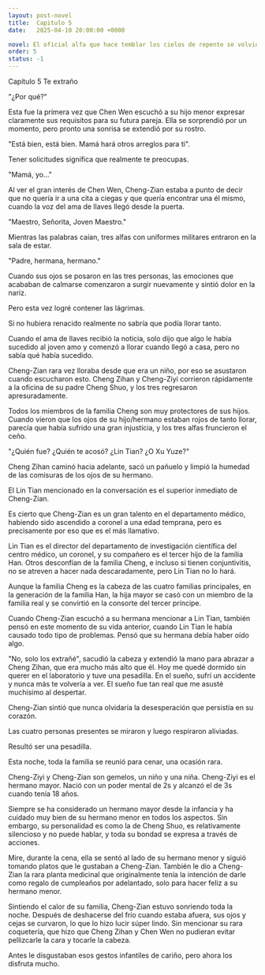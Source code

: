 ```yaml
---
layout: post-novel
title:  Capitulo 5
date:   2025-04-10 20:00:00 +0000

novel: El oficial alfa que hace temblar los cielos de repente se volvió dulce
order: 5
status: -1
---
```


Capítulo 5 Te extraño

"¿Por qué?"

Esta fue la primera vez que Chen Wen escuchó a su hijo menor expresar claramente sus requisitos para su futura pareja. Ella se sorprendió por un momento, pero pronto una sonrisa se extendió por su rostro.

"Está bien, está bien. Mamá hará otros arreglos para ti".

Tener solicitudes significa que realmente te preocupas.

"Mamá, yo..."

Al ver el gran interés de Chen Wen, Cheng-Zian estaba a punto de decir que no quería ir a una cita a ciegas y que quería encontrar una él mismo, cuando la voz del ama de llaves llegó desde la puerta.

"Maestro, Señorita, Joven Maestro."

Mientras las palabras caían, tres alfas con uniformes militares entraron en la sala de estar.

"Padre, hermana, hermano."

Cuando sus ojos se posaron en las tres personas, las emociones que acababan de calmarse comenzaron a surgir nuevamente y sintió dolor en la nariz.

Pero esta vez logré contener las lágrimas.

Si no hubiera renacido realmente no sabría que podía llorar tanto.

Cuando el ama de llaves recibió la noticia, solo dijo que algo le había sucedido al joven amo y comenzó a llorar cuando llegó a casa, pero no sabía qué había sucedido.

Cheng-Zian rara vez lloraba desde que era un niño, por eso se asustaron cuando escucharon esto. Cheng Zihan y Cheng-Ziyi corrieron rápidamente a la oficina de su padre Cheng Shuo, y los tres regresaron apresuradamente.

Todos los miembros de la familia Cheng son muy protectores de sus hijos. Cuando vieron que los ojos de su hijo/hermano estaban rojos de tanto llorar, parecía que había sufrido una gran injusticia, y los tres alfas fruncieron el ceño.

"¿Quién fue? ¿Quién te acosó? ¿Lin Tian? ¿O Xu Yuze?"

Cheng Zihan caminó hacia adelante, sacó un pañuelo y limpió la humedad de las comisuras de los ojos de su hermano.

El Lin Tian mencionado en la conversación es el superior inmediato de Cheng-Zian.

Es cierto que Cheng-Zian es un gran talento en el departamento médico, habiendo sido ascendido a coronel a una edad temprana, pero es precisamente por eso que es el más llamativo.

Lin Tian es el director del departamento de investigación científica del centro médico, un coronel, y su compañero es el tercer hijo de la familia Han. Otros desconfían de la familia Cheng, e incluso si tienen conjuntivitis, no se atreven a hacer nada descaradamente, pero Lin Tian no lo hará.

Aunque la familia Cheng es la cabeza de las cuatro familias principales, en la generación de la familia Han, la hija mayor se casó con un miembro de la familia real y se convirtió en la consorte del tercer príncipe.

Cuando Cheng-Zian escuchó a su hermana mencionar a Lin Tian, también pensó en este momento de su vida anterior, cuando Lin Tian le había causado todo tipo de problemas. Pensó que su hermana debía haber oído algo.

"No, solo los extrañé", sacudió la cabeza y extendió la mano para abrazar a Cheng Zihan, que era mucho más alto que él. Hoy me quedé dormido sin querer en el laboratorio y tuve una pesadilla. En el sueño, sufrí un accidente y nunca más te volvería a ver. El sueño fue tan real que me asusté muchísimo al despertar.

Cheng-Zian sintió que nunca olvidaría la desesperación que persistía en su corazón.

Las cuatro personas presentes se miraron y luego respiraron aliviadas.

Resultó ser una pesadilla.

Esta noche, toda la familia se reunió para cenar, una ocasión rara.

Cheng-Ziyi y Cheng-Zian son gemelos, un niño y una niña. Cheng-Ziyi es el hermano mayor. Nació con un poder mental de 2s y alcanzó el de 3s cuando tenía 18 años.

Siempre se ha considerado un hermano mayor desde la infancia y ha cuidado muy bien de su hermano menor en todos los aspectos. Sin embargo, su personalidad es como la de Cheng Shuo, es relativamente silencioso y no puede hablar, y toda su bondad se expresa a través de acciones.

Mire, durante la cena, ella se sentó al lado de su hermano menor y siguió tomando platos que le gustaban a Cheng-Zian. También le dio a Cheng-Zian la rara planta medicinal que originalmente tenía la intención de darle como regalo de cumpleaños por adelantado, solo para hacer feliz a su hermano menor.

Sintiendo el calor de su familia, Cheng-Zian estuvo sonriendo toda la noche. Después de deshacerse del frío cuando estaba afuera, sus ojos y cejas se curvaron, lo que lo hizo lucir súper lindo. Sin mencionar su rara coquetería, que hizo que Cheng Zihan y Chen Wen no pudieran evitar pellizcarle la cara y tocarle la cabeza.

Antes le disgustaban esos gestos infantiles de cariño, pero ahora los disfruta mucho.





